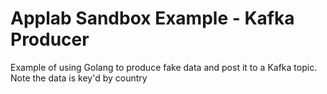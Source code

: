 # Applab Sandbox Example - Kafka Producer

Example of using Golang to produce fake data and post it to a Kafka topic.
Note the data is key'd by country